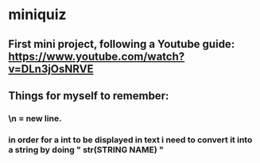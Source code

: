 # miniquiz

## First mini project, following a Youtube guide: https://www.youtube.com/watch?v=DLn3jOsNRVE

## Things for myself to remember:
###  \n = new line. 
### in order for a int to be displayed in text i need to convert it into a string by doing " str(STRING NAME) "
